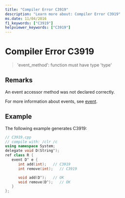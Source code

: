 ```yaml
---
title: "Compiler Error C3919"
description: "Learn more about: Compiler Error C3919"
ms.date: 11/04/2016
f1_keywords: ["C3919"]
helpviewer_keywords: ["C3919"]
---
```

# Compiler Error C3919

> 'event_method': function must have type 'type'

## Remarks

An event accessor method was not declared correctly.

For more information about events, see [event](../../extensions/event-cpp-component-extensions.md).

## Example

The following example generates C3919:

```cpp
// C3919.cpp
// compile with: /clr /c
using namespace System;
delegate void D(String^);
ref class R {
   event D^ e {
      int add(int);   // C3919
      int remove(int);   // C3919

      void add(D^);   // OK
      void remove(D^);   // OK
   }
};
```
